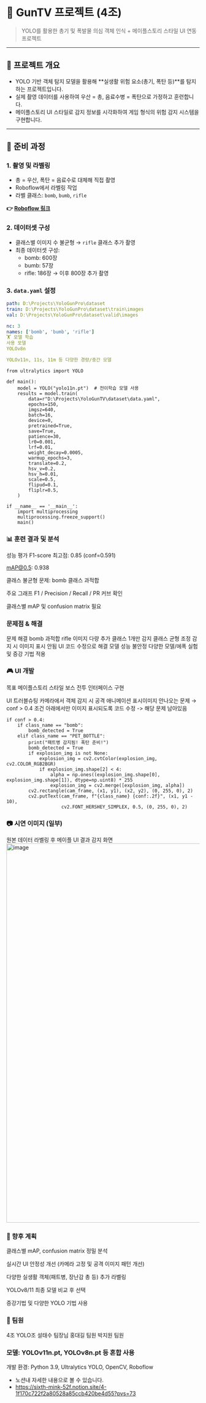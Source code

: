 # 🔫 GunTV 프로젝트 (4조)

> YOLO를 활용한 총기 및 폭발물 의심 객체 인식 + 메이플스토리 스타일 UI 연동 프로젝트

---

## 📌 프로젝트 개요

- YOLO 기반 객체 탐지 모델을 활용해 **실생활 위험 요소(총기, 폭탄 등)**를 탐지하는 프로젝트입니다.
- 실제 촬영 데이터를 사용하여 우산 = 총, 음료수병 = 폭탄으로 가정하고 훈련합니다.
- 메이플스토리 UI 스타일로 감지 정보를 시각화하여 게임 형식의 위험 감지 시스템을 구현합니다.

---

## 🧪 준비 과정

### 1. 촬영 및 라벨링

- 총 = 우산, 폭탄 = 음료수로 대체해 직접 촬영
- Roboflow에서 라벨링 작업
- 라벨 클래스: `bomb`, `bumb`, `rifle`

**👉 [Roboflow 링크](https://app.roboflow.com/yolopro-9psnd/my-first-project-zfwet/upload)**

### 2. 데이터셋 구성

- 클래스별 이미지 수 불균형 → `rifle` 클래스 추가 촬영
- 최종 데이터셋 구성:
    - bomb: 600장
    - bumb: 57장
    - rifle: 186장 → 이후 800장 추가 촬영

### 3. `data.yaml` 설정 

```yaml
path: D:\Projects\YoloGunPro\dataset
train: D:\Projects\YoloGunPro\dataset\train\images
val: D:\Projects\YoloGunPro\dataset\valid\images

nc: 3
names: ['bomb', 'bumb', 'rifle']
🏋️ 모델 학습
사용 모델
YOLOv8n

YOLOv11n, 11s, 11m 등 다양한 경량/중간 모델

```

```
from ultralytics import YOLO

def main():
    model = YOLO("yolo11n.pt")  # 전이학습 모델 사용
    results = model.train(
        data=r"D:\Projects\YoloGunTV\dataset\data.yaml",
        epochs=150,
        imgsz=640,
        batch=16,
        device=0,
        pretrained=True,
        save=True,
        patience=30,
        lr0=0.001,
        lrf=0.01,
        weight_decay=0.0005,
        warmup_epochs=3,
        translate=0.2,
        hsv_v=0.2,
        hsv_h=0.01,
        scale=0.5,
        flipud=0.1,
        fliplr=0.5,
    )

if __name__ == '__main__':
    import multiprocessing
    multiprocessing.freeze_support()
    main()
```

### 📊 훈련 결과 및 분석
성능 평가
F1-score 최고점: 0.85 (conf=0.591)

mAP@0.5: 0.938

클래스 불균형 문제: bomb 클래스 과적합

주요 그래프
F1 / Precision / Recall / PR 커브 확인

클래스별 mAP 및 confusion matrix 필요

### 문제점 & 해결
문제	해결
bomb 과적합	rifle 이미지 다량 추가
클래스 1개만 감지	클래스 균형 조정
감지 시 이미지 표시 안됨	UI 코드 수정으로 해결
모델 성능 불안정	다양한 모델/에폭 실험 및 증강 기법 적용

### 🎮 UI 개발
목표
메이플스토리 스타일 보스 전투 인터페이스 구현


UI 트러블슈팅
카메라에서 객체 감지 시 공격 애니메이션 표시이미지 안나오는 문제 → conf > 0.4 조건 아래에서만 이미지 표시되도록 코드 수정 -> 해당 문제 남아있음
```
if conf > 0.4:
    if class_name == "bomb":
        bomb_detected = True
    elif class_name == "PET_BOTTLE":
        print("패트병 감지됨! 폭탄 준비!")
        bomb_detected = True
        if explosion_img is not None:
            explosion_img = cv2.cvtColor(explosion_img, cv2.COLOR_RGB2BGR)
            if explosion_img.shape[2] < 4:
                alpha = np.ones((explosion_img.shape[0], explosion_img.shape[1]), dtype=np.uint8) * 255
                explosion_img = cv2.merge([explosion_img, alpha])
        cv2.rectangle(cam_frame, (x1, y1), (x2, y2), (0, 255, 0), 2)
        cv2.putText(cam_frame, f"{class_name} {conf:.2f}", (x1, y1 - 10),
                    cv2.FONT_HERSHEY_SIMPLEX, 0.5, (0, 255, 0), 2)
```
### 📷 시연 이미지 (일부)
원본 데이터 라벨링 후 메이플 UI 결과 감지 화면
<img width="989" alt="image" src="https://github.com/user-attachments/assets/0e6846cd-281d-47f8-99a7-ddff6314e7e9" />

### 🧠 향후 계획
클래스별 mAP, confusion matrix 정밀 분석

실시간 UI 안정성 개선 (카메라 고정 및 공격 이미지 패턴 개선)

다양한 실생활 객체(패트병, 장난감 총 등) 추가 라벨링

YOLOv8/11 최종 모델 비교 후 선택

증강기법 및 다양한 YOLO 기법 사용 


### 👥 팀원
4조 YOLO조
설태수 팀장님
홍대길 팀원
박지원 팀원

### 모델: YOLOv11n.pt, YOLOv8n.pt 등 혼합 사용

개발 환경: Python 3.9, Ultralytics YOLO, OpenCV, Roboflow

- 노션내 자세한 내용으로 볼 수 있습니다.
- https://sixth-mink-52f.notion.site/4-1f170c722f2a80528a85ccb420be4d55?pvs=73
